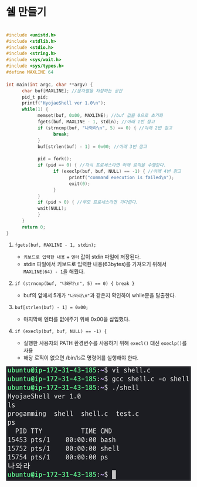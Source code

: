 # 쉘 만들기

```c

#include <unistd.h>
#include <stdlib.h>
#include <stdio.h>
#include <string.h>
#include <sys/wait.h>
#include <sys/types.h>
#define MAXLINE 64

int main(int argc, char **argv) {
	  char buf[MAXLINE]; //문자열을 저장하는 공간
	  pid_t pid;
	  printf("HyojaeShell ver 1.0\n");
	  while(1) {
		    memset(buf, 0x00, MAXLINE); //buf 값을 0으로 초기화
		    fgets(buf, MAXLINE - 1, stdin); //아래 1번 참고
		    if (strncmp(buf, "나와라\n", 5) == 0) { //아래 2번 참고
			      break;
		    }
		    buf[strlen(buf) - 1] = 0x00; //아래 3번 참고

		    pid = fork();
		    if (pid == 0) { //자식 프로세스라면 아래 로직을 수행한다.
			      if (execlp(buf, buf, NULL) == -1) { //아래 4번 참고
				        printf("command execution is failed\n");
				        exit(0);
			      }
		    }
		    if (pid > 0) { //부모 프로세스라면 기다린다.
            wait(NULL);
		    }
	  }
	  return 0;
}
```

1. `fgets(buf, MAXLINE - 1, stdin);`
    - `키보드로 입력한 내용` + `엔터` 값이 stdin 파일에 저장된다.
    - stdin 파일에서 키보드로 입력한 내용(63bytes)를 가져오기 위해서 `MAXLINE(64) - 1`을 해줬다.
2. `if (strncmp(buf, "나와라\n", 5) == 0) { break }`
    - buf의 앞에서 5개가 `"나와라\n"`과 같은지 확인하여 while문을 탈출한다.

3. `buf[strlen(buf) - 1] = 0x00;`
    - 마지막에 엔터를 없애주기 위해 0x00을 삽입했다.
4. `if (execlp(buf, buf, NULL) == -1) {`
    - 실행한 사용자의 PATH 환경변수를 사용하기 위해 `execl()` 대신 `execlp()`를 사용
    - 해당 로직이 없으면 /bin/ls로 명령어를 실행해야 한다.

![쉘-만들기(1)](./img/쉘-만들기(1).png)
